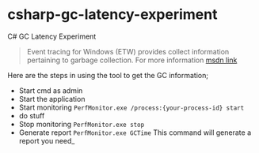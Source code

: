 # csharp-gc-latency-experiment

C# GC Latency Experiment

> Event tracing for Windows (ETW) provides collect information pertaining to garbage collection. For more information [msdn link](https://msdn.microsoft.com/en-us/library/ff356162.aspx)

Here are the steps in using the tool to get the GC information;

- Start cmd as admin
- Start the application
- Start monitoring `PerfMonitor.exe /process:{your-process-id} start`
- do stuff
- Stop monitoring `PerfMonitor.exe stop`
- Generate report `PerfMonitor.exe GCTime` This command will generate a report you need_

